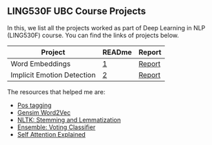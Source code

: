 ## LING530F UBC Course Projects

In this, we list all the projects worked as part of Deep Learning in NLP (LING530F) course. 
You can find the links of projects below.

|    **Project**  | **READme** |  **Report**  |
|--------------------|------------|---------------------|
| Word Embeddings | [1](https://github.com/abishekarun/LING530F/blob/master/hw01/README.md)|  [Report](https://github.com/abishekarun/LING530F/blob/master/hw01/Assignment_1.pdf)  
| Implicit Emotion Detection | [2](https://github.com/abishekarun/LING530F/blob/master/hw02/README.md) | [Report](https://github.com/abishekarun/LING530F/blob/master/hw02/Assignment_2.pdf)

The resources that helped me are:

+ [Pos tagging](https://www.nltk.org/book/ch05.html)
+ [Gensim Word2Vec](https://radimrehurek.com/gensim/models/word2vec.html#gensim.models.word2vec.Word2Vec)
+ [NLTK: Stemming and Lemmatization](https://textminingonline.com/dive-into-nltk-part-iv-stemming-and-lemmatization)
+ [Ensemble: Voting Classifier](http://scikit-learn.org/stable/modules/generated/sklearn.ensemble.VotingClassifier.html)
+ [Self Attention Explained](https://lilianweng.github.io/lil-log/2018/06/24/attention-attention.html#self-attention) 